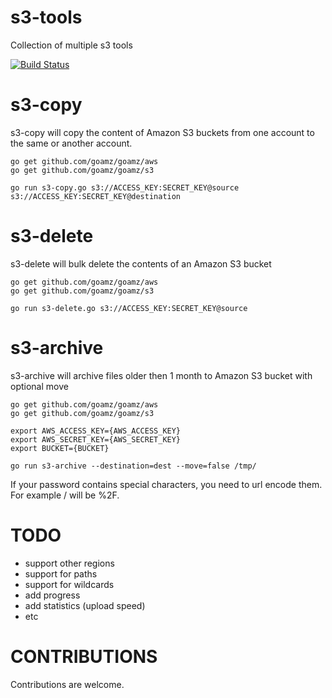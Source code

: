 s3-tools
=======

Collection of multiple s3 tools

[![Build Status](https://travis-ci.org/dutchcoders/s3-tools.svg?branch=master)](https://travis-ci.org/dutchcoders/s3-tools)

s3-copy
=======

s3-copy will copy the content of Amazon S3 buckets from one account to the same or another account. 

```
go get github.com/goamz/goamz/aws
go get github.com/goamz/goamz/s3

go run s3-copy.go s3://ACCESS_KEY:SECRET_KEY@source s3://ACCESS_KEY:SECRET_KEY@destination
```

s3-delete
=======

s3-delete will bulk delete the contents of an Amazon S3 bucket

```
go get github.com/goamz/goamz/aws
go get github.com/goamz/goamz/s3

go run s3-delete.go s3://ACCESS_KEY:SECRET_KEY@source
```

s3-archive
=======

s3-archive will archive files older then 1 month to Amazon S3 bucket with optional move

```
go get github.com/goamz/goamz/aws
go get github.com/goamz/goamz/s3

export AWS_ACCESS_KEY={AWS_ACCESS_KEY}
export AWS_SECRET_KEY={AWS_SECRET_KEY}
export BUCKET={BUCKET}

go run s3-archive --destination=dest --move=false /tmp/
```


If your password contains special characters, you need to url encode them. For example / will be %2F.

TODO
====

* support other regions
* support for paths
* support for wildcards
* add progress
* add statistics (upload speed)
* etc

CONTRIBUTIONS
============

Contributions are welcome.
